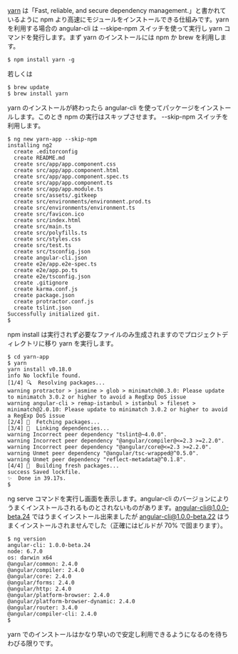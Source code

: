 [yarn](https://yarnpkg.com/) は「Fast, reliable, and secure dependency management.」と書かれているように npm  より高速にモジュールをインストールできる仕組みです。yarn を利用する場合の angular-cli は --skipe-npm スイッチを使って実行し yarn コマンドを発行します。まず yarn のインストールには npm か brew を利用します。

```
$ npm install yarn -g
```

若しくは

```
$ brew update
$ brew install yarn
```

yarn のインストールが終わったら angular-cli を使ってパッケージをインストールします。このとき npm の実行はスキップさせます。 --skip-npm スイッチを利用します。

```
$ ng new yarn-app --skip-npm
installing ng2
  create .editorconfig
  create README.md
  create src/app/app.component.css
  create src/app/app.component.html
  create src/app/app.component.spec.ts
  create src/app/app.component.ts
  create src/app/app.module.ts
  create src/assets/.gitkeep
  create src/environments/environment.prod.ts
  create src/environments/environment.ts
  create src/favicon.ico
  create src/index.html
  create src/main.ts
  create src/polyfills.ts
  create src/styles.css
  create src/test.ts
  create src/tsconfig.json
  create angular-cli.json
  create e2e/app.e2e-spec.ts
  create e2e/app.po.ts
  create e2e/tsconfig.json
  create .gitignore
  create karma.conf.js
  create package.json
  create protractor.conf.js
  create tslint.json
Successfully initialized git.
$ 
```

npm install は実行されず必要なファイルのみ生成されますのでプロジェクトディレクトリに移り yarn を実行します。



```
$ cd yarn-app
$ yarn
yarn install v0.18.0
info No lockfile found.
[1/4] 🔍  Resolving packages...
warning protractor > jasmine > glob > minimatch@0.3.0: Please update to minimatch 3.0.2 or higher to avoid a RegExp DoS issue
warning angular-cli > remap-istanbul > istanbul > fileset > minimatch@2.0.10: Please update to minimatch 3.0.2 or higher to avoid a RegExp DoS issue
[2/4] 🚚  Fetching packages...
[3/4] 🔗  Linking dependencies...
warning Incorrect peer dependency "tslint@~4.0.0".
warning Incorrect peer dependency "@angular/compiler@<=2.3 >=2.2.0".
warning Incorrect peer dependency "@angular/core@<=2.3 >=2.2.0".
warning Unmet peer dependency "@angular/tsc-wrapped@^0.5.0".
warning Unmet peer dependency "reflect-metadata@^0.1.8".
[4/4] 📃  Building fresh packages...
success Saved lockfile.
✨  Done in 39.17s.
$
```

ng serve コマンドを実行し画面を表示します。angular-cli のバージョンによりうまくインストールされるものとされないものがあります。angular-cli@1.0.0-beta.24 ではうまくインストール出来ましたが angular-cli@1.0.0-beta.22 はうまくインストールされませんでした（正確にはビルドが 70% で固まります）。

```
$ ng version
angular-cli: 1.0.0-beta.24
node: 6.7.0
os: darwin x64
@angular/common: 2.4.0
@angular/compiler: 2.4.0
@angular/core: 2.4.0
@angular/forms: 2.4.0
@angular/http: 2.4.0
@angular/platform-browser: 2.4.0
@angular/platform-browser-dynamic: 2.4.0
@angular/router: 3.4.0
@angular/compiler-cli: 2.4.0
$ 
```

yarn でのインストールはかなり早いので安定し利用できるようになるのを待ちわびる限りです。

